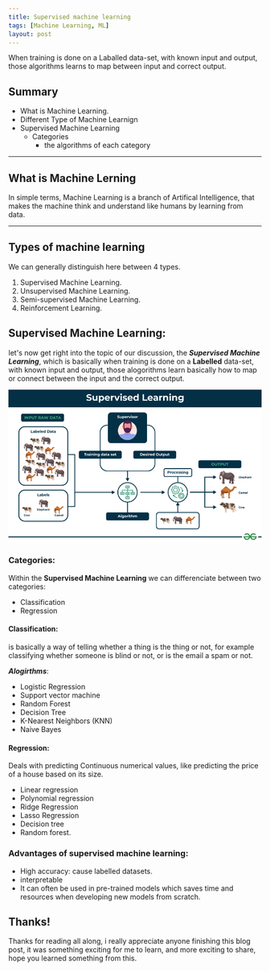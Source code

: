 ```yaml
---
title: Supervised machine learning
tags: [Machine Learning, ML]
layout: post
---                                                                  
```


When training is done on a Laballed data-set, with known input and output, those algorithms learns to map between input and correct output.

## Summary
- What is Machine Learning.
- Different Type of Machine Learnign
- Supervised Machine Learning
    - Categories
        - the algorithms of each category
  
---
## What is Machine Lerning
In simple terms, Machine Learning is a branch of Artifical Intelligence, that makes the machine think and understand like humans by learning from data.

---
## Types of machine learning
We can generally distinguish here between 4 types.

1. Supervised Machine Learning.
2. Unsupervised Machine Learning.
3. Semi-supervised Machine Learning.
4. Reinforcement Learning.

## Supervised Machine Learning:
let's now get right into the topic of our discussion, the ***Supervised Machine Learning***, which is basically when training is done on a **Labelled** data-set, with known input and output, those alogorithms learn basically how to map or connect between the input and the correct output.

![Image](/assets/img/supervisedmachinelearning/example.png)

### Categories:
Within the **Supervised Machine Learning** we can differenciate between two categories:

- Classification
- Regression

#### Classification:
is basically a way of telling whether a thing is the thing or not, for example classifying whether someone is blind or not, or is the email a spam or not.

***Alogirthms***:
- Logistic Regression
- Support vector machine
- Random Forest
- Decision Tree
- K-Nearest Neighbors (KNN)
- Naive Bayes

#### Regression:
Deals with predicting Continuous numerical values, like predicting the price of a house based on its size.

- Linear regression
- Polynomial regression
- Ridge Regression
- Lasso Regression
- Decision tree
- Random forest.

### Advantages of supervised machine learning:
- High accuracy: cause labelled datasets.
- interpretable
- It can often be used in pre-trained models which saves time and resources when developing new models from scratch.

## Thanks! 

Thanks for reading all along, i really appreciate anyone finishing this blog post, it was something exciting for me to learn, and more exciting to share, hope you learned something from this. 

